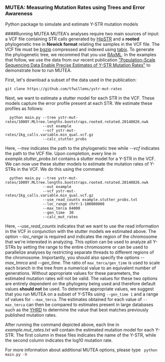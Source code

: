 ### MUTEA: Measuring Mutation Rates using Trees and Error Awareness
Python package to simulate and estimate Y-STR mutation models


####Running MUTEA
MUTEA's analyses require two main sources of input: a VCF file containing STR calls generated by  [HipSTR](https://github.com/tfwillems/HipSTR) and a **rooted** phylogenetic tree in **Newick format** relating the samples in the VCF file. The VCF file must be [bgzip](http://www.htslib.org/doc/tabix.html) compressed and indexed using [tabix](http://www.htslib.org/doc/tabix.html). To generate the phylogenetic tree, we recommed that you use [RAxML](http://sco.h-its.org/exelixis/software.html). In the examples that follow, we use the data from our recent publication ["Population-Scale Sequencing Data Enable Precise Estimates of Y-STR Mutation Rates"](http://www.cell.com/ajhg/abstract/S0002-9297(16)30093-3) to demonstrate how to run MUTEA. 

First, let's download a subset of the data used in the publication:

```git clone https://github.com/tfwillems/ystr-mut-rates```

Next, we want to estimate a stutter model for each STR in the VCF. These models capture the error profile present at each STR. We estimate these profiles as follows:
```
  python main.py --tree ystr-mut-rates/1000Y.MLtree.lengths.bootstraps.rooted.rotated.20140826.nwk 
                 --out example 
                 --vcf ystr-mut-rates/1kg_calls.variable.min_qual.vcf.gz 
                 --calc_stutter_probs
```
Here, *--tree* indicates the path to the phylogenetic tree while *--vcf* indicates the path to the VCF file. Upon completion, every line in *example.stutter_probs.txt* contains a stutter model for a Y-STR in the VCF. We can now use these stutter models to estimate the mutation rates of Y-STRs in the VCF. We do this using the command:
```
  python main.py --tree ystr-mut-rates/1000Y.MLtree.lengths.bootstraps.rooted.rotated.20140826.nwk 
                 --out example 
                 --vcf ystr-mut-rates/1kg_calls.variable.min_qual.vcf.gz 
                 --use_read_counts example.stutter_probs.txt
                 --loc_range chrY:1-100000000
                 --max_tmrca 84000
                 --gen_time  30
                 --calc_mut_rates
```
Here, *--use_read_counts* indicates that we want to use the read information in the VCF in conjunction with the stutter models we estimated above. The option *--loc_range* is required and indicates the region of the chromosome that we're interested in analyzing. This option can be used to analyze all Y-STRs by setting the range to the entire chromosome or can be used to parallelize analyses by restricting separate threads to different regions of the chromosome. Importantly, you should also specify the options *--max_tmrca* and *--gen_time*. The ratio of `max_tmrca/gen_time` is used to scale each branch in the tree from a numerical value to an equivalent number of generations. Without appropriate values for these parameters, the estimated mutation rates will not be valid. The values for these two options are entirely dependent on the phylogeny being used and therefore default values **should not** be used. To determine appropriate values, we suggest that you run MUTEA on a subset of Y-STRs using `--gen_time 1` and a range of values for `--max_tmrca`. The estimates obtained for each value of `--max_tmrca` can then be compared to estimates present in large databases such as the [YHRD](https://yhrd.org/) to determine the value that best matches previously published mutation rates.

After running the command depicted above, each line in *example.mut_rates.txt* will contain the estimated mutation model for each Y-STR. The first column in these files indicates the name of the Y-STR, while the second column indicates the log10 mutation rate.

For more information about additional MUTEA options, please type ``` python main.py -h```

